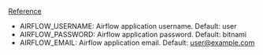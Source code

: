 [Reference](https://hub.docker.com/r/bitnami/airflow/#environment-variables)

- AIRFLOW_USERNAME: Airflow application username. Default: user
- AIRFLOW_PASSWORD: Airflow application password. Default: bitnami
- AIRFLOW_EMAIL: Airflow application email. Default: user@example.com
